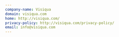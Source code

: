 ```yaml
---
company-name: Visiqua
domain: visiqua.com
home: http://visiqua.com/
privacy-policy: http://visiqua.com/privacy-policy/
email: info@visiqua.com
---
```




